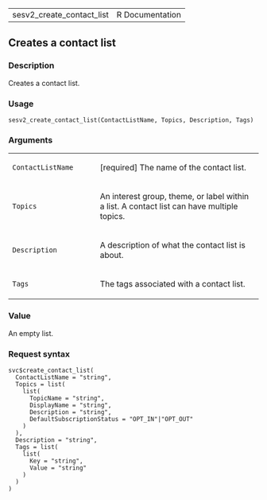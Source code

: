 <table style="width: 100%;">
<tbody>
<tr class="odd">
<td>sesv2_create_contact_list</td>
<td style="text-align: right;">R Documentation</td>
</tr>
</tbody>
</table>

## Creates a contact list

### Description

Creates a contact list.

### Usage

    sesv2_create_contact_list(ContactListName, Topics, Description, Tags)

### Arguments

<table>
<colgroup>
<col style="width: 35%" />
<col style="width: 65%" />
</colgroup>
<tbody>
<tr class="odd">
<td><code
id="sesv2_create_contact_list_:_ContactListName">ContactListName</code></td>
<td><p>[required] The name of the contact list.</p></td>
</tr>
<tr class="even">
<td><code id="sesv2_create_contact_list_:_Topics">Topics</code></td>
<td><p>An interest group, theme, or label within a list. A contact list
can have multiple topics.</p></td>
</tr>
<tr class="odd">
<td><code
id="sesv2_create_contact_list_:_Description">Description</code></td>
<td><p>A description of what the contact list is about.</p></td>
</tr>
<tr class="even">
<td><code id="sesv2_create_contact_list_:_Tags">Tags</code></td>
<td><p>The tags associated with a contact list.</p></td>
</tr>
</tbody>
</table>

### Value

An empty list.

### Request syntax

    svc$create_contact_list(
      ContactListName = "string",
      Topics = list(
        list(
          TopicName = "string",
          DisplayName = "string",
          Description = "string",
          DefaultSubscriptionStatus = "OPT_IN"|"OPT_OUT"
        )
      ),
      Description = "string",
      Tags = list(
        list(
          Key = "string",
          Value = "string"
        )
      )
    )

